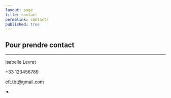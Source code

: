 ```yaml
---
layout: page
title: contact
permalink: contact/
published: true
---
```



## Pour prendre **contact**

<div class="line"><hr /></div><div class="clearfix"></div>

Isabelle Levrat

<i class="fa fa-mobile"></i> +33 123456789

[eft.tbt@gmail.com](mailto:eft.tbt@gmail.com)

❧
